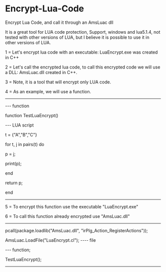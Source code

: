 # Encrypt-Lua-Code
Encrypt Lua Code, and call it through an AmsLuac dll

It is a great tool for LUA code protection,
Support, windows and lua5.1.4, not tested with other versions of LUA, but I believe it is possible to use it in other versions of LUA.

1 = Let's encrypt lua code with an executable: LuaEncrypt.exe was created in C++

2 = Let's call the encrypted lua code, to call this encrypted code we will use a DLL: AmsLuac.dll created in C++.

3 = Note, it is a tool that will encrypt only LUA code.

4 = As an example, we will use a function.

-------------------------------------------------- ---------------------------------------------

--- function

function TestLuaEncrypt()

--- LUA script

t = {"A","B","C"}

for t, j in pairs(t) do

p = j;

print(p);

end

return p;

end

-------------------------------------------------- ---------------------------------------------

5 = To encrypt this function use the executable "LuaEncrypt.exe"

6 = To call this function already encrypted use "AmsLuac.dll"

-------------------------------------------------- ---------------------------------------------

pcall(package.loadlib("AmsLuac.dll", "irPlg_Action_RegisterActions"));

AmsLuac.LoadFile("LuaEncrypt.cl"); ---- file

--- function;

TestLuaEncrypt();

-------------------------------------------------- ---------------------------------------------
